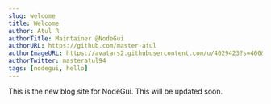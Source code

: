 ```yaml
---
slug: welcome
title: Welcome
author: Atul R
authorTitle: Maintainer @NodeGui
authorURL: https://github.com/master-atul
authorImageURL: https://avatars2.githubusercontent.com/u/4029423?s=460&v=4
authorTwitter: masteratul94
tags: [nodegui, hello]
---
```


This is the new blog site for NodeGui. This will be updated soon.
